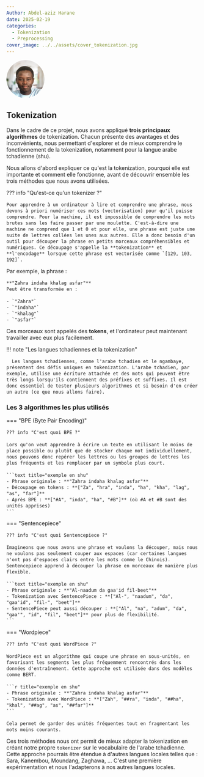 ```yaml
---
Author: Abdel-aziz Harane
date: 2025-02-19
categories:
  - Tokenization
  - Preprocessing
cover_image: ../../assets/cover_tokenization.jpg
---
```


<img src="/docs/assets/AbdelH.png" alt="Author Image" style="border-radius: 50%; width: 100px; height: 100px;">

## Tokenization

Dans le cadre de ce projet, nous avons appliqué **trois principaux algorithmes** de tokenization.
Chacun présente des avantages et des inconvénients, nous permettant d'explorer et de mieux comprendre le fonctionnement de la tokenization, notamment pour la langue arabe tchadienne (shu).

Nous allons d'abord expliquer ce qu'est la tokenization, pourquoi elle est importante et comment elle fonctionne, avant de découvrir ensemble les trois méthodes que nous avons utilisées.

??? info "Qu'est-ce qu'un tokenizer ?"

    Pour apprendre à un ordinateur à lire et comprendre une phrase, nous devons à priori numériser ces mots (vectorisation) pour qu'il puisse comprendre. Pour la machine, il est impossible de comprendre les mots brutes sans les faire passer par une moulette. C'est-à-dire une machine ne comprend que 1 et 0 et pour elle, une phrase est juste une suite de lettres collées les unes aux autres. Elle a donc besoin d'un outil pour découper la phrase en petits morceaux compréhensibles et numériques. Ce découpage s'appelle la **tokenization** et **l'encodage** lorsque cette phrase est vectorisée comme `[129, 103, 192]`.

Par exemple, la phrase :

```text title="une phrase en shu"
**"Zahra indaha khalag asfar"**
Peut être transformée en :

- `"Zahra"`
- `"indaha"`
- `"khalag"`
- `"asfar"`
```

Ces morceaux sont appelés des **tokens**, et l'ordinateur peut maintenant travailler avec eux plus facilement.

!!! note "Les langues tchadiennes et la tokenization"

      Les langues tchadiennes, comme l'arabe tchadien et le ngambaye, présentent des défis uniques en tokenization. L'arabe tchadien, par exemple, utilise une écriture attachée et des mots qui peuvent être très longs lorsqu'ils contiennent des préfixes et suffixes. Il est donc essentiel de tester plusieurs algorithmes et si besoin d'en créer un autre (ce que nous allons faire).

### Les 3 algorithmes les plus utilisés

=== "BPE (Byte Pair Encoding)"

    ??? info "C'est quoi BPE ?"

    Lors qu'on veut apprendre à écrire un texte en utilisant le moins de place possible ou plutôt que de stocker chaque mot individuellement, nous pouvons donc repérer les lettres ou les groupes de lettres les plus fréquents et les remplacer par un symbole plus court.

    ```text title="exemple en shu"
    - Phrase originale : **"Zahra indaha khalag asfar"**
    - Découpage en tokens : **["Za", "hra", "inda", "ha", "kha", "lag", "as", "far"]**
    - Après BPE : **["#A", "inda", "ha", "#B"]** (où #A et #B sont des unités apprises)
    ```

=== "Sentencepiece"

    ??? info "C'est quoi Sentencepiece ?"

    Imagineons que nous avons une phrase et voulons la découper, mais nous ne voulons pas seulement couper aux espaces (car certaines langues n'ont pas d'espaces clairs entre les mots comme le Chinois). Sentencepiece apprend à découper la phrase en morceaux de manière plus flexible.

    ```text title="exemple en shu"
    - Phrase originale : **"Al-naadum da gaa'id fil-beet"**
    - Tokenization avec SentencePiece : **["Al-", "naadum", "da", "gaa'id", "fil-", "beet"]**
    - SentencePiece peut aussi découper : **["Al", "na", "adum", "da", "gaa'", "id", "fil", "beet"]** pour plus de flexibilité.
    ```

=== "Wordpiece"

    ??? info "C'est quoi WordPiece ?"

    WordPiece est un algorithme qui coupe une phrase en sous-unités, en favorisant les segments les plus fréquemment rencontrés dans les données d'entraînement. Cette approche est utilisée dans des modèles comme BERT.

    ```r title="exemple en shu"
    - Phrase originale : **"Zahra indaha khalag asfar"**
    - Tokenization avec WordPiece : **["Zah", "##ra", "inda", "##ha", "khal", "##ag", "as", "##far"]**
    ```

    Cela permet de garder des unités fréquentes tout en fragmentant les mots moins courants.

Ces trois méthodes nous ont permit de mieux adapter la tokenization en créant notre propre `tokenizer` sur le vocabulaire de l'arabe tchadienne.
Cette approche pourrais être étendue à d'autres langues locales telles que : Sara, Kanembou, Moundang, Zaghawa, ... C'est une première expérimentation et nous l'adapterons à nos autres langues locales.
